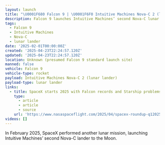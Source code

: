 ```yaml
---
layout: launch
title: "\U0001F680 Falcon 9 | \U0001F6F0 Intuitive Machines Nova-C 2 (lunar lander)"
description: Falcon 9 launches Intuitive Machines’ second Nova-C lunar lander.
tags:
  - Falcon 9
  - Intuitive Machines
  - Nova-C
  - lunar lander
date: '2025-02-01T00:00:00Z'
created: '2025-04-23T22:24:57.120Z'
updated: '2025-04-23T22:24:57.120Z'
location: Unknown (presumed Falcon 9 standard launch site)
manned: false
vehicle: Falcon 9
vehicle-type: rocket
payload: Intuitive Machines Nova-C 2 (lunar lander)
payload-type: lunar lander
links:
  - title: SpaceX starts 2025 with Falcon records and Starship problems
    type:
      - article
      - article
      - source
    url: 'https://www.nasaspaceflight.com/2025/04/spacex-roundup-q12025/'
videos: []
---
```

In February 2025, SpaceX performed another lunar mission, launching Intuitive Machines’ second Nova-C lander to the Moon.
